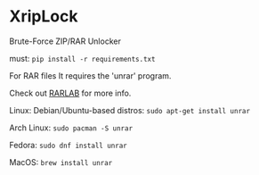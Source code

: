# XripLock
Brute-Force ZIP/RAR Unlocker

must: `pip install -r requirements.txt`

For RAR files It requires the 'unrar' program.

Check out [RARLAB](https://www.rarlab.com/rar_add.htm) for more info.

Linux:
  Debian/Ubuntu-based distros:
  `sudo apt-get install unrar`

  Arch Linux:
    `sudo pacman -S unrar`

  Fedora:
    `sudo dnf install unrar`

MacOS:
  `brew install unrar`
